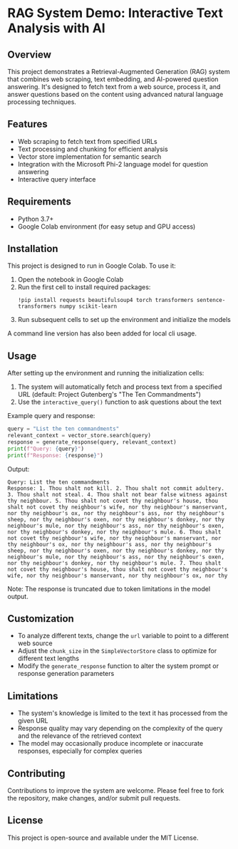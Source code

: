 # RAG System Demo: Interactive Text Analysis with AI

## Overview

This project demonstrates a Retrieval-Augmented Generation (RAG) system that combines web scraping, text embedding, and AI-powered question answering. It's designed to fetch text from a web source, process it, and answer questions based on the content using advanced natural language processing techniques.

## Features

- Web scraping to fetch text from specified URLs
- Text processing and chunking for efficient analysis
- Vector store implementation for semantic search
- Integration with the Microsoft Phi-2 language model for question answering
- Interactive query interface

## Requirements

- Python 3.7+
- Google Colab environment (for easy setup and GPU access)

## Installation

This project is designed to run in Google Colab. To use it:

1. Open the notebook in Google Colab
2. Run the first cell to install required packages:
   ```
   !pip install requests beautifulsoup4 torch transformers sentence-transformers numpy scikit-learn
   ```
3. Run subsequent cells to set up the environment and initialize the models

A command line version has also been added for local cli usage.

## Usage

After setting up the environment and running the initialization cells:

1. The system will automatically fetch and process text from a specified URL (default: Project Gutenberg's "The Ten Commandments")
2. Use the `interactive_query()` function to ask questions about the text

Example query and response:

```python
query = "List the ten commandments"
relevant_context = vector_store.search(query)
response = generate_response(query, relevant_context)
print(f"Query: {query}")
print(f"Response: {response}")
```

Output:
```
Query: List the ten commandments
Response: 1. Thou shalt not kill. 2. Thou shalt not commit adultery. 3. Thou shalt not steal. 4. Thou shalt not bear false witness against thy neighbour. 5. Thou shalt not covet thy neighbour's house, thou shalt not covet thy neighbour's wife, nor thy neighbour's manservant, nor thy neighbour's ox, nor thy neighbour's ass, nor thy neighbour's sheep, nor thy neighbour's oxen, nor thy neighbour's donkey, nor thy neighbour's mule, nor thy neighbour's ass, nor thy neighbour's oxen, nor thy neighbour's donkey, nor thy neighbour's mule. 6. Thou shalt not covet thy neighbour's wife, nor thy neighbour's manservant, nor thy neighbour's ox, nor thy neighbour's ass, nor thy neighbour's sheep, nor thy neighbour's oxen, nor thy neighbour's donkey, nor thy neighbour's mule, nor thy neighbour's ass, nor thy neighbour's oxen, nor thy neighbour's donkey, nor thy neighbour's mule. 7. Thou shalt not covet thy neighbour's house, thou shalt not covet thy neighbour's wife, nor thy neighbour's manservant, nor thy neighbour's ox, nor thy
```

Note: The response is truncated due to token limitations in the model output.

## Customization

- To analyze different texts, change the `url` variable to point to a different web source
- Adjust the `chunk_size` in the `SimpleVectorStore` class to optimize for different text lengths
- Modify the `generate_response` function to alter the system prompt or response generation parameters

## Limitations

- The system's knowledge is limited to the text it has processed from the given URL
- Response quality may vary depending on the complexity of the query and the relevance of the retrieved context
- The model may occasionally produce incomplete or inaccurate responses, especially for complex queries


## Contributing

Contributions to improve the system are welcome. Please feel free to fork the repository, make changes, and/or submit pull requests.

## License

This project is open-source and available under the MIT License.